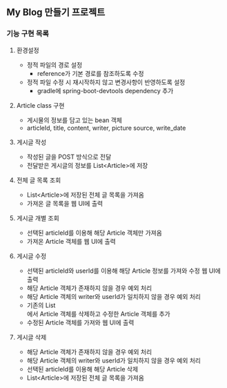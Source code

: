 ## My Blog 만들기 프로젝트
### 기능 구현 목록
1. 환경설정
    * 정적 파일의 경로 설정
        * reference가 기본 경로를 참조하도록 수정
    * 정적 파일 수정 시 재시작하지 않고 변경사항이 반영하도록 설정
        * gradle에 spring-boot-devtools dependency 추가

2. Article class 구현
    * 게시물의 정보를 담고 있는 bean 객체
    * articleId, title, content, writer, picture source, write_date

3. 게시글 작성
    * 작성된 글을 POST 방식으로 전달
    * 전달받은 게시글의 정보를 List\<Article>에 저장

4. 전체 글 목록 조회
    * List\<Article>에 저장된 전체 글 목록을 가져옴
    * 가져온 글 목록을 웹 UI에 출력

 5. 게시글 개별 조회
    * 선택된 articleId를 이용해 해당 Article 객체만 가져옴
    * 가져온 Article 객체를 웹 UI에 출력

 6. 게시글 수정
    * 선택된 articleId와 userId를 이용해 해당 Article 정보를 가져와 수정 웹 UI에 출력
    * 해당 Article 객체가 존재하지 않을 경우 예외 처리
    * 해당 Article 객체의 writer와 userId가 일치하지 않을 경우 예외 처리
    * 기존의 List<Article>에서 Article 객체를 삭제하고 수정한 Article 객체를 추가
    * 수정된 Article 객체를 가져와 웹 UI에 출력

 7. 게시글 삭제
    * 해당 Article 객체가 존재하지 않을 경우 예외 처리
    * 해당 Article 객체의 writer와 userId가 일치하지 않을 경우 예외 처리
    * 선택된 articleId를 이용해 해당 Article 삭제
    * List\<Article>에 저장된 전체 글 목록을 가져옴

    
